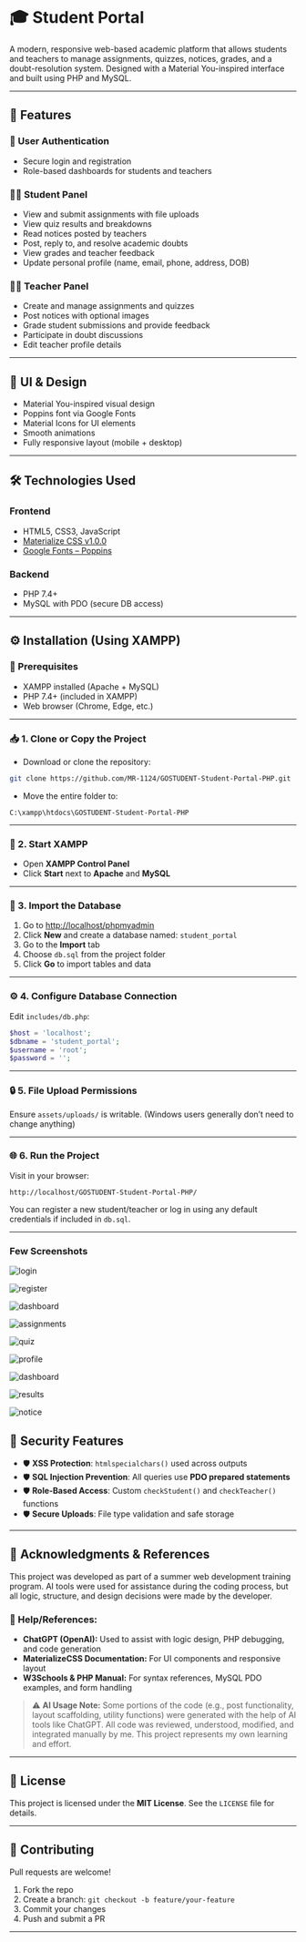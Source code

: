 
# **🎓 Student Portal**

A modern, responsive web-based academic platform that allows students and teachers to manage assignments, quizzes, notices, grades, and a doubt-resolution system. Designed with a Material You-inspired interface and built using PHP and MySQL.

---

## 🔑 **Features**

### 👥 User Authentication

* Secure login and registration
* Role-based dashboards for students and teachers

### 🧑‍🎓 Student Panel

* View and submit assignments with file uploads
* View quiz results and breakdowns
* Read notices posted by teachers
* Post, reply to, and resolve academic doubts
* View grades and teacher feedback
* Update personal profile (name, email, phone, address, DOB)

### 👩‍🏫 Teacher Panel

* Create and manage assignments and quizzes
* Post notices with optional images
* Grade student submissions and provide feedback
* Participate in doubt discussions
* Edit teacher profile details

---

## 🎨 **UI & Design**

* Material You-inspired visual design
* Poppins font via Google Fonts
* Material Icons for UI elements
* Smooth animations 
* Fully responsive layout (mobile + desktop)

---

## 🛠️ **Technologies Used**

### Frontend

* HTML5, CSS3, JavaScript
* [Materialize CSS v1.0.0](https://cdnjs.cloudflare.com/ajax/libs/materialize/1.0.0/)
* [Google Fonts – Poppins](https://fonts.googleapis.com/css2?family=Poppins)


### Backend

* PHP 7.4+
* MySQL with PDO (secure DB access)

---

## ⚙️ **Installation (Using XAMPP)**

### 🔧 Prerequisites

* XAMPP installed (Apache + MySQL)
* PHP 7.4+ (included in XAMPP)
* Web browser (Chrome, Edge, etc.)

---

### 📥 1. Clone or Copy the Project

* Download or clone the repository:

```bash
git clone https://github.com/MR-1124/GOSTUDENT-Student-Portal-PHP.git
```

* Move the entire folder to:

```
C:\xampp\htdocs\GOSTUDENT-Student-Portal-PHP
```

---

### 🚀 2. Start XAMPP

* Open **XAMPP Control Panel**
* Click **Start** next to **Apache** and **MySQL**

---

### 🧬 3. Import the Database

1. Go to [http://localhost/phpmyadmin](http://localhost/phpmyadmin)
2. Click **New** and create a database named:
   `student_portal`
3. Go to the **Import** tab
4. Choose `db.sql` from the project folder
5. Click **Go** to import tables and data

---

### ⚙️ 4. Configure Database Connection

Edit `includes/db.php`:

```php
$host = 'localhost';
$dbname = 'student_portal';
$username = 'root';
$password = '';
```

---

### 🔒 5. File Upload Permissions

Ensure `assets/uploads/` is writable.
(Windows users generally don’t need to change anything)

---

### 🌐 6. Run the Project

Visit in your browser:

```
http://localhost/GOSTUDENT-Student-Portal-PHP/
```

You can register a new student/teacher or log in using any default credentials if included in `db.sql`.

---

### Few Screenshots

![login](screenshots/login.png)

![register](screenshots/register.png)

![dashboard](screenshots/sdash.png)

![assignments](screenshots/sassign.png)

![quiz](screenshots/squiz.png)

![profile](screenshots/profile.png)

![dashboard](screenshots/tdash.png)

![results](screenshots/results.png)

![notice](screenshots/notice.png)


## 🔐 **Security Features**

* 🛡️ **XSS Protection**: `htmlspecialchars()` used across outputs
* 🛡️ **SQL Injection Prevention**: All queries use **PDO prepared statements**
* 🛡️ **Role-Based Access**: Custom `checkStudent()` and `checkTeacher()` functions
* 🛡️ **Secure Uploads**: File type validation and safe storage

---

## 🙌 **Acknowledgments & References**

This project was developed as part of a summer web development training program. AI tools were used for assistance during the coding process, but all logic, structure, and design decisions were made by the developer.

### 🤝 Help/References:

* **ChatGPT (OpenAI):** Used to assist with logic design, PHP debugging, and code generation
* **MaterializeCSS Documentation:** For UI components and responsive layout
* **W3Schools & PHP Manual:** For syntax references, MySQL PDO examples, and form handling

> ⚠️ **AI Usage Note:**
> Some portions of the code (e.g., post functionality, layout scaffolding, utility functions) were generated with the help of AI tools like ChatGPT. All code was reviewed, understood, modified, and integrated manually by me. This project represents my own learning and effort.

---

## 📄 **License**

This project is licensed under the **MIT License**.
See the `LICENSE` file for details.

---

## 🤝 **Contributing**

Pull requests are welcome!

1. Fork the repo
2. Create a branch:
   `git checkout -b feature/your-feature`
3. Commit your changes
4. Push and submit a PR

---

